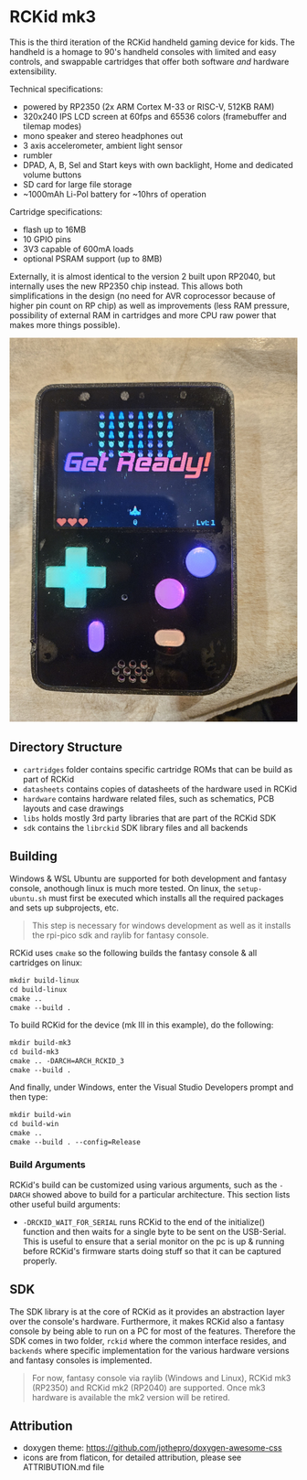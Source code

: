 # RCKid mk3

This is the third iteration of the RCKid handheld gaming device for kids. The handheld is a homage to 90's handheld consoles with limited and easy controls, and swappable cartridges that offer both software *and* hardware extensibility. 

Technical specifications:

- powered by RP2350 (2x ARM Cortex M-33 or RISC-V, 512KB RAM)
- 320x240 IPS LCD screen at 60fps and 65536 colors (framebuffer and tilemap modes)
- mono speaker and stereo headphones out
- 3 axis accelerometer, ambient light sensor
- rumbler
- DPAD, A, B, Sel and Start keys with own backlight, Home and dedicated volume buttons
- SD card for large file storage
- ~1000mAh Li-Pol battery for ~10hrs of operation

Cartridge specifications:

- flash up to 16MB
- 10 GPIO pins
- 3V3 capable of 600mA loads
- optional PSRAM support (up to 8MB)

Externally, it is almost identical to the version 2 built upon RP2040, but internally uses the new RP2350 chip instead. This allows both simplifications in the design (no need for AVR coprocessor because of higher pin count on RP chip) as well as improvements (less RAM pressure, possibility of external RAM in cartridges and more CPU raw power that makes more things possible).

![RCKid mkII](docs/photos/rckid.jpg "RCKid prototype. The specks of dust on screen are not speck of dust but moving stars in the game:)")

## Directory Structure

- `cartridges` folder contains specific cartridge ROMs that can be build as part of RCKid
- `datasheets` contains copies of datasheets of the hardware used in RCKid
- `hardware` contains hardware related files, such as schematics, PCB layouts and case drawings
- `libs` holds mostly 3rd party libraries that are part of the RCKid SDK
- `sdk` contains the `librckid` SDK library files and all backends

## Building

Windows & WSL Ubuntu are supported for both development and fantasy console, anothough linux is much more tested. On linux, the `setup-ubuntu.sh` must first be executed which installs all the required packages and sets up subprojects, etc.

> This step is necessary for windows development as well as it installs the rpi-pico sdk and raylib for fantasy console.

RCKid uses `cmake` so the following builds the fantasy console & all cartridges on linux:

    mkdir build-linux
    cd build-linux
    cmake ..
    cmake --build .

To build RCKid for the device (mk III in this example), do the following:

    mkdir build-mk3
    cd build-mk3
    cmake .. -DARCH=ARCH_RCKID_3
    cmake --build .

And finally, under Windows, enter the Visual Studio Developers prompt and then type:

    mkdir build-win
    cd build-win
    cmake ..
    cmake --build . --config=Release

### Build Arguments

RCKid's build can be customized using various arguments, such as the `-DARCH` showed above to build for a particular architecture. This section lists other useful build arguments:

- `-DRCKID_WAIT_FOR_SERIAL` runs RCKid to the end of the initialize() function and then waits for a single byte to be sent on the USB-Serial. This is useful to ensure that a serial monitor on the pc is up & running before RCKid's firmware starts doing stuff so that it can be captured properly.

## SDK

The SDK library is at the core of RCKid as it provides an abstraction layer over the console's hardware. Furthermore, it makes RCKid also a fantasy console by being able to run on a PC for most of the features. Therefore the SDK comes in two folder, `rckid` where the common interface resides, and `backends` where specific implementation for the various hardware versions and fantasy consoles is implemented. 

> For now, fantasy console via raylib (Windows and Linux), RCKid mk3 (RP2350) and RCKid mk2 (RP2040) are supported. Once mk3 hardware is available the mk2 version will be retired. 

## Attribution

- doxygen theme: https://github.com/jothepro/doxygen-awesome-css
- icons are from flaticon, for detailed attribution, please see ATTRIBUTION.md file 
